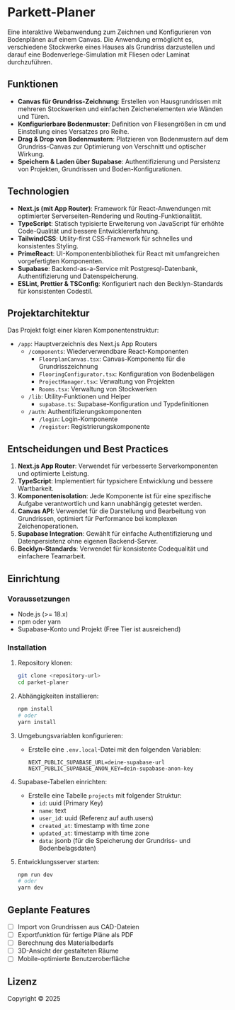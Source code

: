 # Parkett-Planer

Eine interaktive Webanwendung zum Zeichnen und Konfigurieren von Bodenplänen auf einem Canvas. Die Anwendung ermöglicht es, verschiedene Stockwerke eines Hauses als Grundriss darzustellen und darauf eine Bodenverlege-Simulation mit Fliesen oder Laminat durchzuführen.

## Funktionen

- **Canvas für Grundriss-Zeichnung**: Erstellen von Hausgrundrissen mit mehreren Stockwerken und einfachen Zeichenelementen wie Wänden und Türen.
- **Konfigurierbare Bodenmuster**: Definition von Fliesengrößen in cm und Einstellung eines Versatzes pro Reihe.
- **Drag & Drop von Bodenmustern**: Platzieren von Bodenmustern auf dem Grundriss-Canvas zur Optimierung von Verschnitt und optischer Wirkung.
- **Speichern & Laden über Supabase**: Authentifizierung und Persistenz von Projekten, Grundrissen und Boden-Konfigurationen.

## Technologien

- **Next.js (mit App Router)**: Framework für React-Anwendungen mit optimierter Serverseiten-Rendering und Routing-Funktionalität.
- **TypeScript**: Statisch typisierte Erweiterung von JavaScript für erhöhte Code-Qualität und bessere Entwicklererfahrung.
- **TailwindCSS**: Utility-first CSS-Framework für schnelles und konsistentes Styling.
- **PrimeReact**: UI-Komponentenbibliothek für React mit umfangreichen vorgefertigten Komponenten.
- **Supabase**: Backend-as-a-Service mit Postgresql-Datenbank, Authentifizierung und Datenspeicherung.
- **ESLint, Prettier & TSConfig**: Konfiguriert nach den Becklyn-Standards für konsistenten Codestil.

## Projektarchitektur

Das Projekt folgt einer klaren Komponentenstruktur:

- `/app`: Hauptverzeichnis des Next.js App Routers
    - `/components`: Wiederverwendbare React-Komponenten
        - `FloorplanCanvas.tsx`: Canvas-Komponente für die Grundrisszeichnung
        - `FlooringConfigurator.tsx`: Konfiguration von Bodenbelägen
        - `ProjectManager.tsx`: Verwaltung von Projekten
        - `Rooms.tsx`: Verwaltung von Stockwerken
    - `/lib`: Utility-Funktionen und Helper
        - `supabase.ts`: Supabase-Konfiguration und Typdefinitionen
    - `/auth`: Authentifizierungskomponenten
        - `/login`: Login-Komponente
        - `/register`: Registrierungskomponente

## Entscheidungen und Best Practices

1. **Next.js App Router**: Verwendet für verbesserte Serverkomponenten und optimierte Leistung.
2. **TypeScript**: Implementiert für typsichere Entwicklung und bessere Wartbarkeit.
3. **Komponentenisolation**: Jede Komponente ist für eine spezifische Aufgabe verantwortlich und kann unabhängig getestet werden.
4. **Canvas API**: Verwendet für die Darstellung und Bearbeitung von Grundrissen, optimiert für Performance bei komplexen Zeichenoperationen.
5. **Supabase Integration**: Gewählt für einfache Authentifizierung und Datenpersistenz ohne eigenen Backend-Server.
6. **Becklyn-Standards**: Verwendet für konsistente Codequalität und einfachere Teamarbeit.

## Einrichtung

### Voraussetzungen

- Node.js (>= 18.x)
- npm oder yarn
- Supabase-Konto und Projekt (Free Tier ist ausreichend)

### Installation

1. Repository klonen:

    ```bash
    git clone <repository-url>
    cd parket-planer
    ```

2. Abhängigkeiten installieren:

    ```bash
    npm install
    # oder
    yarn install
    ```

3. Umgebungsvariablen konfigurieren:

    - Erstelle eine `.env.local`-Datei mit den folgenden Variablen:
        ```
        NEXT_PUBLIC_SUPABASE_URL=deine-supabase-url
        NEXT_PUBLIC_SUPABASE_ANON_KEY=dein-supabase-anon-key
        ```

4. Supabase-Tabellen einrichten:

    - Erstelle eine Tabelle `projects` mit folgender Struktur:
        - `id`: uuid (Primary Key)
        - `name`: text
        - `user_id`: uuid (Referenz auf auth.users)
        - `created_at`: timestamp with time zone
        - `updated_at`: timestamp with time zone
        - `data`: jsonb (für die Speicherung der Grundriss- und Bodenbelagsdaten)

5. Entwicklungsserver starten:
    ```bash
    npm run dev
    # oder
    yarn dev
    ```

## Geplante Features

- [ ] Import von Grundrissen aus CAD-Dateien
- [ ] Exportfunktion für fertige Pläne als PDF
- [ ] Berechnung des Materialbedarfs
- [ ] 3D-Ansicht der gestalteten Räume
- [ ] Mobile-optimierte Benutzeroberfläche

## Lizenz

Copyright © 2025
